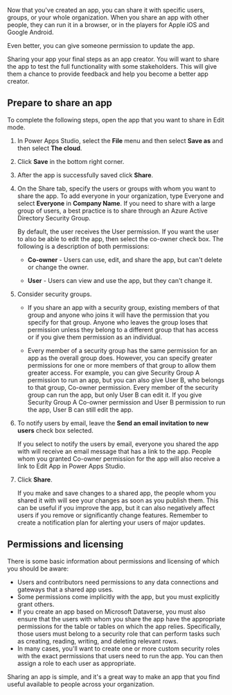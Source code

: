 Now that you've created an app, you can share it with specific users, groups, or your whole organization. When you share an app with other people, they can run it in a browser, or in the players for Apple iOS and Google Android.

Even better, you can give someone permission to update the app. 

Sharing your app your final steps as an app creator. You will want to share the
app to test the full functionality with some stakeholders. This will give them a
chance to provide feedback and help you become a better app creator.

## Prepare to share an app

To complete the following steps, open the app that you want to share in Edit mode.

1. In Power Apps Studio, select the **File** menu and then select **Save as** and then select **The cloud**.

2. Click **Save** in the bottom right corner.

3. After the app is successfully saved click **Share**.

4. On the Share tab, specify the users or groups with whom you want to share the app. To add everyone in your organization, type Everyone and select **Everyone** in **Company Name**. If you need to share with a large group of users, a best practice is to share through an Azure Active Directory Security Group.

    By default, the user receives the User permission. If you want the user to also be able to edit the app, then select the co-owner check box. The following is a description of both permissions:

    - **Co-owner** - Users can use, edit, and share the app, but can't delete or change the owner.

    - **User** - Users can view and use the app, but they can't change it.

5. Consider security groups.

    - If you share an app with a security group, existing members of that group and anyone who joins it will have the permission that you specify for that group. Anyone who leaves the group loses that permission unless they belong to a different group that has access or if you give them permission as an individual.

    - Every member of a security group has the same permission for an app as the overall group does. However, you can specify greater permissions for one or more members of that group to allow them greater access. For example, you can give Security Group A permission to run an app, but you can also give User B, who belongs to that group, Co-owner permission. Every member of the security group can run the app, but only User B can edit it. If you give Security Group A Co-owner permission and User B permission to run the app, User B can still edit the app.

6. To notify users by email, leave the **Send an email invitation to new users** check box selected.

    If you select to notify the users by email, everyone you shared the app with will receive an email message that has a link to the app. People whom you granted Co-owner permission for the app will also receive a link to Edit App in Power Apps Studio.

7. Click **Share**.

    If you make and save changes to a shared app, the people whom you shared it with will see your changes as soon as you publish them. This can be useful if you improve the app, but it can also negatively affect users if you remove or significantly change features. Remember to create a notification plan for alerting your users of major updates.

## Permissions and licensing

There is some basic information about permissions and licensing of which you should be aware:
- Users and contributors need permissions to any data connections and gateways that a shared app uses. 
- Some permissions come implicitly with the app, but you must explicitly grant others. 
- If you create an app based on Microsoft Dataverse, you must also ensure that the users with whom you share the app have the appropriate permissions for the table or tables on which the app relies. Specifically, those users must belong to a security role that can perform tasks such as creating, reading, writing, and deleting relevant rows.
- In many cases, you'll want to create one or more custom security roles with the exact permissions that users need to run the app. You can then assign a role to each user as appropriate.

Sharing an app is simple, and it's a great way to make an app that you find useful available to people across your organization.